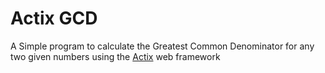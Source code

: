 # Actix GCD

A Simple program to calculate the Greatest Common Denominator for any two given numbers using the [Actix](https://actix.rs/) web framework 